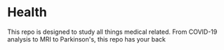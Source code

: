 # Health
This repo is designed to study all things medical related. From COVID-19 analysis to MRI to Parkinson's, this repo has your back
